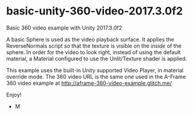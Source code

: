 # basic-unity-360-video-2017.3.0f2
Basic 360 video example with Unity 2017.3.0f2

A basic Sphere is used as the video playback surface.
It applies the ReverseNormals script so that the texture is visible on the *inside* of the sphere.
In order for the video to look right, instead of using the default material,
a Material configured to use the Unlit/Texture shader is applied.

This example uses the built-in Unity supported Video Player, in material override mode.
The 360 video URL is the same one used in the A-Frame 360 video example at http://aframe-360-video-example.glitch.me/

Enjoy!
- M
